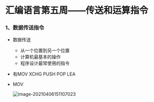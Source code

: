 # 汇编语言第五周——传送和运算指令

### 1、数据传送指令

- 数据传送
  - 从一个位置到另一个位置
  - 计算机最基本的操作
  - 程序设计最常使用的指令
- 有MOV    XCHG    PUSH    POP    LEA

- MOV

  ![image-20210406151107023](D:%5CGitBlog%5Cwanli6.github.io%5Csource%5C_posts%5C%E6%B1%87%E7%BC%96%E8%AF%AD%E8%A8%805.assets%5Cimage-20210406151107023.png)